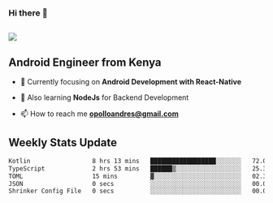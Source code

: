 ### Hi there 👋
<h2 align="left"><img src="https://readme-typing-svg.herokuapp.com?color=000000&lines=I'm+Andrew+Opollo😊;Welcome+to+my+Github😜"> </h2>

## Android Engineer from Kenya


- 🌱 Currently focusing on **Android Development with React-Native**

- 🔭 Also learning **NodeJs** for Backend Development

- 📫 How to reach me **opolloandres@gmail.com**


## Weekly Stats Update
<!--START_SECTION:waka-->

```txt
Kotlin                 8 hrs 13 mins   ██████████████████░░░░░░░   72.08 %
TypeScript             2 hrs 53 mins   ██████▒░░░░░░░░░░░░░░░░░░   25.39 %
TOML                   15 mins         ▓░░░░░░░░░░░░░░░░░░░░░░░░   02.33 %
JSON                   0 secs          ░░░░░░░░░░░░░░░░░░░░░░░░░   00.08 %
Shrinker Config File   0 secs          ░░░░░░░░░░░░░░░░░░░░░░░░░   00.06 %
```

<!--END_SECTION:waka-->



